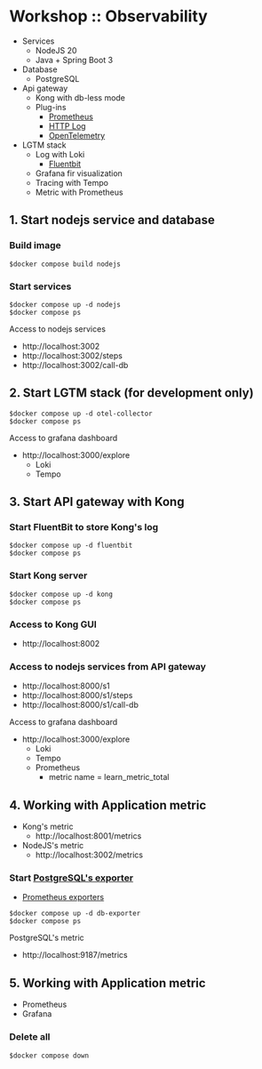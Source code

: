 # Workshop :: Observability 
* Services
  * NodeJS 20
  * Java + Spring Boot 3
* Database
  * PostgreSQL
* Api gateway
  * Kong with db-less mode
  * Plug-ins
    * [Prometheus](https://docs.konghq.com/hub/kong-inc/prometheus/)
    * [HTTP Log](https://docs.konghq.com/hub/kong-inc/http-log/)
    * [OpenTelemetry](https://docs.konghq.com/hub/kong-inc/opentelemetry/)
* LGTM stack
  * Log with Loki
    * [Fluentbit](https://fluentbit.io/)
  * Grafana fir visualization
  * Tracing with Tempo
  * Metric with Prometheus

## 1. Start nodejs service and database

### Build image
```
$docker compose build nodejs
```

### Start services
```
$docker compose up -d nodejs
$docker compose ps
```

Access to nodejs services
* http://localhost:3002
* http://localhost:3002/steps
* http://localhost:3002/call-db


## 2. Start LGTM stack (for development only)
```
$docker compose up -d otel-collector
$docker compose ps
```

Access to grafana dashboard
* http://localhost:3000/explore
  * Loki
  * Tempo
  

## 3. Start API gateway with Kong

### Start FluentBit to store Kong's log
```
$docker compose up -d fluentbit
$docker compose ps
```

### Start Kong server
```
$docker compose up -d kong
$docker compose ps
```
### Access to Kong GUI
* http://localhost:8002

### Access to nodejs services from API gateway
* http://localhost:8000/s1
* http://localhost:8000/s1/steps
* http://localhost:8000/s1/call-db


Access to grafana dashboard
* http://localhost:3000/explore
  * Loki
  * Tempo
  * Prometheus
    * metric name = learn_metric_total

## 4. Working with Application metric
* Kong's metric
  * http://localhost:8001/metrics
* NodeJS's metric
  * http://localhost:3002/metrics

### Start [PostgreSQL's exporter](https://github.com/prometheus-community/postgres_exporter)
* [Prometheus exporters](https://prometheus.io/docs/instrumenting/exporters/)
```
$docker compose up -d db-exporter
$docker compose ps
```

PostgreSQL's metric
* http://localhost:9187/metrics

## 5. Working with Application metric
* Prometheus
* Grafana

### Delete all
```
$docker compose down
```
